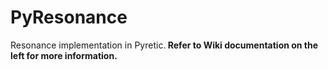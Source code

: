 PyResonance
===========

Resonance implementation in Pyretic.<b>
Refer to Wiki documentation on the left for more information.
